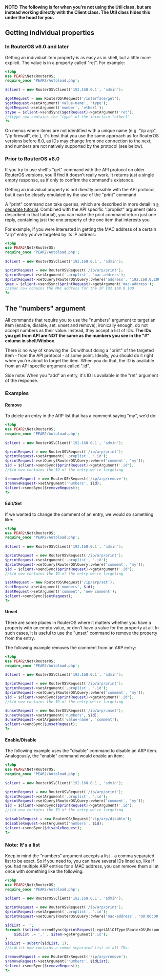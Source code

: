 **NOTE: The following is for when you're not using the Util class, but are instead working directly with the Client class. The Util class hides this under the hood for you.**

## Getting individual properties
### In RouterOS v6.0 and later
Getting an individual item property is as easy as in shell, but a little more explicit. The value is in a property called "ret". For example:
```php
<?php
use PEAR2\Net\RouterOS;
require_once 'PEAR2/Autoload.php';
 
$client = new RouterOS\Client('192.168.0.1', 'admin');

$getRequest = new RouterOS\Request('/interface/get');
$getRequest->setArgument('value-name', 'type');
$getRequest->setArgument('number', 'ether1');
$type = $client->sendSync($getRequest)->getArgument('ret');
//$type now contains the "type" of the interface "ether1"
?>
```

On menus where items are not identified with a unique name (e.g. "/ip arp", "/ip firewall", etc.), it's best that you use the same approach as for RouterOS versions before 6.0, as IDs may change from one connection to the next, and numbers are not natively supported by the protocol (see below).

### Prior to RouterOS v6.0
If you try to use shell's "get" command with the API protocol on older RouterOS versions, you'll find it doesn't really work. It returns just a single empty response, as if only to confirm the command's existence.

Getting an individual property is not directly possible with the API protocol, but it can be closely emulated by the use of the "print" command.

A "print" command can take queries, which are described in more detail in [a separate tutorial](Using-queries). Combined with the API specific ".proplist" argument (also described in that tutorial), you can make the print command return just one reply, containing just the one property of the one item that interests you.

For example, if you were interested in getting the MAC address of a certain "arp" entry you've targeted by its IP address:

```php
<?php
use PEAR2\Net\RouterOS;
require_once 'PEAR2/Autoload.php';
 
$client = new RouterOS\Client('192.168.0.1', 'admin');

$printRequest = new RouterOS\Request('/ip/arp/print');
$printRequest->setArgument('.proplist', 'mac-address');
$printRequest->setQuery(RouterOS\Query::where('address', '192.168.0.100'));
$mac = $client->sendSync($printRequest)->getArgument('mac-address');
//$mac now conains the MAC address for the IP 192.168.0.100
?>
```

## The "numbers" argument
All commands that require you to use the "numbers" argument to target an item (enable, disable, set, unset and remove), ironically enough, do not accept numbers as their value. Instead, they accept a list of IDs.  __The IDs you get from API are NOT the same as the numbers you see in the "#" column in shell/Winbox.__

There is no way of knowing the IDs without doing a "print" of the targeted item - from the API protocol - at some point. Ideally, you should do it right when you're about to target the item. When you do that, the ID is available from an API specific argument called ".id".

Side note: When you "add" an entry, it's ID is available in the "ret" argument of the response.

### Examples
#### Remove
To delete an entry in the ARP list that has a comment saying "my", we'd do:

```php
<?php
use PEAR2\Net\RouterOS;
require_once 'PEAR2/Autoload.php';
 
$client = new RouterOS\Client('192.168.0.1', 'admin');

$printRequest = new RouterOS\Request('/ip/arp/print');
$printRequest->setArgument('.proplist', '.id');
$printRequest->setQuery(RouterOS\Query::where('comment', 'my'));
$id = $client->sendSync($printRequest)->getArgument('.id');
//$id now contains the ID of the entry we're targeting

$removeRequest = new RouterOS\Request('/ip/arp/remove');
$removeRequest->setArgument('numbers', $id);
$client->sendSync($removeRequest);
?>
```

#### Edit/Set
If we wanted to change the comment of an entry, we would do something like:

```php
<?php
use PEAR2\Net\RouterOS;
require_once 'PEAR2/Autoload.php';
 
$client = new RouterOS\Client('192.168.0.1', 'admin');

$printRequest = new RouterOS\Request('/ip/arp/print');
$printRequest->setArgument('.proplist', '.id');
$printRequest->setQuery(RouterOS\Query::where('comment', 'my'));
$id = $client->sendSync($printRequest)->getArgument('.id');
//$id now contains the ID of the entry we're targeting

$setRequest = new RouterOS\Request('/ip/arp/set');
$setRequest->setArgument('numbers', $id);
$setRequest->setArgument('comment', 'new comment');
$client->sendSync($setRequest);
?>
```

#### Unset
There are some places in RouterOS where it matters whether you have a property with an empty value, or don't have a value for the property at all. In such cases, it is useful to use the "unset" command to remove the property from the entry.

The following example removes the comment from an ARP entry:

```php
<?php
use PEAR2\Net\RouterOS;
require_once 'PEAR2/Autoload.php';
 
$client = new RouterOS\Client('192.168.0.1', 'admin');

$printRequest = new RouterOS\Request('/ip/arp/print');
$printRequest->setArgument('.proplist', '.id');
$printRequest->setQuery(RouterOS\Query::where('comment', 'my'));
$id = $client->sendSync($printRequest)->getArgument('.id');
//$id now contains the ID of the entry we're targeting

$unsetRequest = new RouterOS\Request('/ip/arp/unset');
$unsetRequest->setArgument('numbers', $id);
$unsetRequest->setArgument('value-name', 'comment');
$client->sendSync($unsetRequest);
?>
```

#### Enable/Disable
The following example uses the "disable" command to disable an ARP item. Analogously, the "enable" command would enable an item:

```php
<?php
use PEAR2\Net\RouterOS;
require_once 'PEAR2/Autoload.php';
 
$client = new RouterOS\Client('192.168.0.1', 'admin');

$printRequest = new RouterOS\Request('/ip/arp/print');
$printRequest->setArgument('.proplist', '.id');
$printRequest->setQuery(RouterOS\Query::where('comment', 'my'));
$id = $client->sendSync($printRequest)->getArgument('.id');
//$id now contains the ID of the entry we're targeting

$disableRequest = new RouterOS\Request('/ip/arp/disable');
$disableRequest->setArgument('numbers', $id);
$client->sendSync($disableRequest);
?>
```

### Note: It's a list
Keep in mind the "numbers" argument accepts a list - a comma separated list to be exact. So if you need to, you can have several IDs lined up, like if you had multiple ARP entries for a MAC address, you can remove them all at once with something like the following:

```php
<?php
use PEAR2\Net\RouterOS;
require_once 'PEAR2/Autoload.php';
 
$client = new RouterOS\Client('192.168.0.1', 'admin');

$printRequest = new RouterOS\Request('/ip/arp/print');
$printRequest->setArgument('.proplist', '.id');
$printRequest->setQuery(RouterOS\Query::where('mac-address', '00:00:00:00:00:01'));

$idList = '';
foreach ($client->sendSync($printRequest)->getAllOfType(RouterOS\Response::TYPE_DATA) as $item) {
    $idList .= ',' . $item->getArgument('.id');
}
$idList = substr($idList, 1);
//$idList now contains a comma separated list of all IDs.

$removeRequest = new RouterOS\Request('/ip/arp/remove');
$removeRequest->setArgument('numbers', $idList);
$client->sendSync($removeRequest);
?>
```
